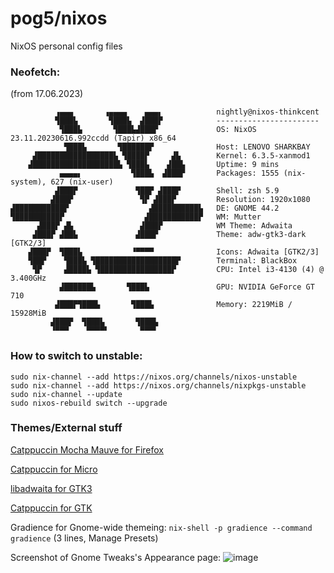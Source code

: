 # pog5/nixos
NixOS personal config files

### Neofetch:
(from 17.06.2023)
```ansi
          ▗▄▄▄       ▗▄▄▄▄    ▄▄▄▖            nightly@nixos-thinkcent 
          ▜███▙       ▜███▙  ▟███▛            ----------------------- 
           ▜███▙       ▜███▙▟███▛             OS: NixOS 23.11.20230616.992ccdd (Tapir) x86_64 
            ▜███▙       ▜██████▛              Host: LENOVO SHARKBAY 
     ▟█████████████████▙ ▜████▛     ▟▙        Kernel: 6.3.5-xanmod1 
    ▟███████████████████▙ ▜███▙    ▟██▙       Uptime: 9 mins 
           ▄▄▄▄▖           ▜███▙  ▟███▛       Packages: 1555 (nix-system), 627 (nix-user) 
          ▟███▛             ▜██▛ ▟███▛        Shell: zsh 5.9 
         ▟███▛               ▜▛ ▟███▛         Resolution: 1920x1080 
▟███████████▛                  ▟██████████▙   DE: GNOME 44.2 
▜██████████▛                  ▟███████████▛   WM: Mutter 
      ▟███▛ ▟▙               ▟███▛            WM Theme: Adwaita 
     ▟███▛ ▟██▙             ▟███▛             Theme: adw-gtk3-dark [GTK2/3] 
    ▟███▛  ▜███▙           ▝▀▀▀▀              Icons: Adwaita [GTK2/3] 
    ▜██▛    ▜███▙ ▜██████████████████▛        Terminal: BlackBox 
     ▜▛     ▟████▙ ▜████████████████▛         CPU: Intel i3-4130 (4) @ 3.400GHz 
           ▟██████▙       ▜███▙               GPU: NVIDIA GeForce GT 710 
          ▟███▛▜███▙       ▜███▙              Memory: 2219MiB / 15928MiB 
         ▟███▛  ▜███▙       ▜███▙
         ▝▀▀▀    ▀▀▀▀▘       ▀▀▀▘                                     
```

### How to switch to unstable:
```
sudo nix-channel --add https://nixos.org/channels/nixos-unstable
sudo nix-channel --add https://nixos.org/channels/nixpkgs-unstable
sudo nix-channel --update
sudo nixos-rebuild switch --upgrade
```

### Themes/External stuff
[Catppuccin Mocha Mauve for Firefox](https://github.com/catppuccin/firefox/releases/download/old/catppuccin_mocha_mauve.xpi)

[Catppuccin for Micro](https://github.com/catppuccin/micro)

[libadwaita for GTK3](https://github.com/lassekongo83/adw-gtk3)

[Catppuccin for GTK](https://github.com/catppuccin/gtk)

Gradience for Gnome-wide themeing: `nix-shell -p gradience --command gradience` (3 lines, Manage Presets)

Screenshot of Gnome Tweaks's Appearance page: ![image](https://github.com/pog5/nixos/assets/62222436/bf035d8b-d5b1-4823-ad25-221531e48e6c)
